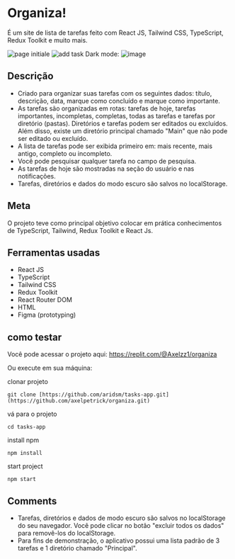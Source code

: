 # Organiza!

É um site de lista de tarefas feito com React JS, Tailwind CSS, TypeScript, Redux Toolkit e muito mais.

![page initiale](![image](https://github.com/axelpetrick/organiza/assets/68088471/841d94fe-0f2d-4784-82a0-284ae5018b76))
![add task](![image](https://github.com/axelpetrick/organiza/assets/68088471/4879361d-dff4-435b-8f92-f8f48abac07e))
Dark mode:
![image](![image](https://github.com/axelpetrick/organiza/assets/68088471/20f9493c-0371-4889-b325-0042b34ee8aa))

## Descrição

- Criado para organizar suas tarefas com os seguintes dados: título, descrição, data, marque como concluído e marque como importante.
- As tarefas são organizadas em rotas: tarefas de hoje, tarefas importantes, incompletas, completas, todas as tarefas e tarefas por diretório (pastas). Diretórios e tarefas podem ser editados ou excluídos. Além disso, existe um diretório principal chamado "Main" que não pode ser editado ou excluído.
- A lista de tarefas pode ser exibida primeiro em: mais recente, mais antigo, completo ou incompleto.
- Você pode pesquisar qualquer tarefa no campo de pesquisa.
- As tarefas de hoje são mostradas na seção do usuário e nas notificações.
- Tarefas, diretórios e dados do modo escuro são salvos no localStorage.

## Meta

O projeto teve como principal objetivo colocar em prática conhecimentos de TypeScript, Tailwind, Redux Toolkit e React Js.

## Ferramentas usadas

- React JS
- TypeScript
- Tailwind CSS
- Redux Toolkit
- React Router DOM
- HTML
- Figma (prototyping)

## como testar

Você pode acessar o projeto aqui: https://replit.com/@Axelzz1/organiza

Ou execute em sua máquina:

clonar projeto
```
git clone [https://github.com/aridsm/tasks-app.git](https://github.com/axelpetrick/organiza.git)
```
vá para o projeto
```
cd tasks-app
```
install npm
```
npm install
```
start project
```
npm start
```

## Comments

- Tarefas, diretórios e dados de modo escuro são salvos no localStorage do seu navegador. Você pode clicar no botão "excluir todos os dados" para removê-los do localStorage.
- Para fins de demonstração, o aplicativo possui uma lista padrão de 3 tarefas e 1 diretório chamado "Principal".

